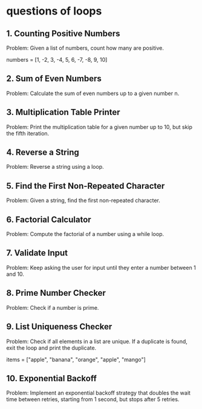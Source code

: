 # questions of loops

## 1. Counting Positive Numbers

Problem: Given a list of numbers, count how many are positive.

numbers = [1, -2, 3, -4, 5, 6, -7, -8, 9, 10]

## 2. Sum of Even Numbers

Problem: Calculate the sum of even numbers up to a given number n.

## 3. Multiplication Table Printer

Problem: Print the multiplication table for a given number up to 10, but skip the fifth iteration.

## 4. Reverse a String

Problem: Reverse a string using a loop.

## 5. Find the First Non-Repeated Character

Problem: Given a string, find the first non-repeated character.

## 6. Factorial Calculator

Problem: Compute the factorial of a number using a while loop.

## 7. Validate Input

Problem: Keep asking the user for input until they enter a number between 1 and 10.

## 8. Prime Number Checker

Problem: Check if a number is prime.

## 9. List Uniqueness Checker

Problem: Check if all elements in a list are unique. If a duplicate is found, exit the loop and print the duplicate.

items = ["apple", "banana", "orange", "apple", "mango"]

## 10. Exponential Backoff

Problem: Implement an exponential backoff strategy that doubles the wait time between retries, starting from 1 second, but stops after 5 retries.
